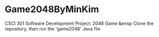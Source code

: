 # Game2048ByMinKim

 CSCI 301 Software Development Project: 2048 Game &ensp
 Clone the repository, then run the 'game2048' Java file
